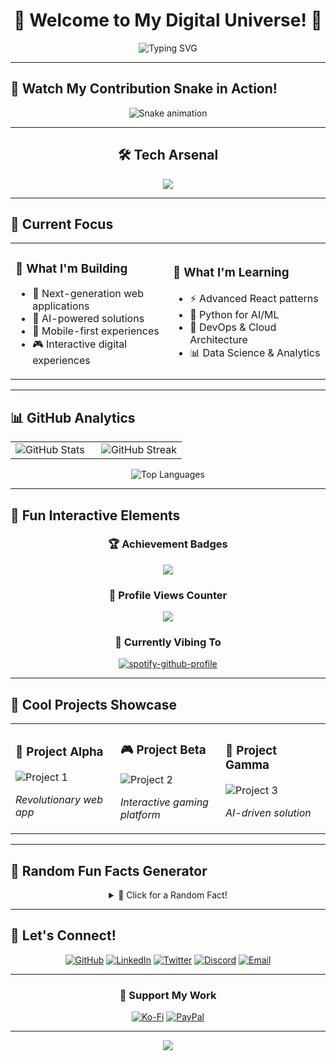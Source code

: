 <div align="center">
  
# 🚀 Welcome to My Digital Universe! 🌌

<img src="https://readme-typing-svg.herokuapp.com?font=Fira+Code&size=30&duration=3000&pause=1000&color=00D9FF&center=true&vCenter=true&width=600&lines=Hi+there!+I'm+Zallekun+%F0%9F%91%8B;Full+Stack+Developer+%F0%9F%92%BB;Creative+Problem+Solver+%F0%9F%A7%A9;Always+Learning+%F0%9F%93%9A" alt="Typing SVG" />

</div>

---

## 🐍 Watch My Contribution Snake in Action!

<div align="center">
  <img src="https://raw.githubusercontent.com/zallekun/zallekun/output/snake.svg" alt="Snake animation" />
</div>

---

<div align="center">

## 🛠️ Tech Arsenal

<img src="https://skillicons.dev/icons?i=js,ts,python,java,react,nodejs,express,mongodb,mysql,docker,git,github,vscode,linux" />

</div>

---

## 🎯 Current Focus

<table>
<tr>
<td width="50%">

### 🔭 What I'm Building
- 🚀 Next-generation web applications
- 🤖 AI-powered solutions
- 📱 Mobile-first experiences
- 🎮 Interactive digital experiences

</td>
<td width="50%">

### 🌱 What I'm Learning
- ⚡ Advanced React patterns
- 🐍 Python for AI/ML
- 🔧 DevOps & Cloud Architecture
- 📊 Data Science & Analytics

</td>
</tr>
</table>

---

## 📊 GitHub Analytics

<div align="center">
<table>
<tr>
<td width="50%">

<img src="https://github-readme-stats.vercel.app/api?username=zallekun&show_icons=true&theme=tokyonight&hide_border=true&count_private=true" alt="GitHub Stats" />

</td>
<td width="50%">

<img src="https://github-readme-streak-stats.herokuapp.com/?user=zallekun&theme=tokyonight&hide_border=true" alt="GitHub Streak" />

</td>
</tr>
</table>

<img src="https://github-readme-stats.vercel.app/api/top-langs/?username=zallekun&theme=tokyonight&hide_border=true&layout=compact" alt="Top Languages" />

</div>

---

## 🎨 Fun Interactive Elements

<div align="center">

### 🏆 Achievement Badges
![](https://github-profile-trophy.vercel.app/?username=zallekun&theme=tokyonight&no-frame=true&row=1&column=6)

### 💫 Profile Views Counter
![](https://komarev.com/ghpvc/?username=zallekun&color=blueviolet&style=for-the-badge&label=PROFILE+VIEWS)

### 🎵 Currently Vibing To
[![spotify-github-profile](https://spotify-github-profile.vercel.app/api/view?uid=YOUR_SPOTIFY_ID&cover_image=true&theme=novatorem&show_offline=false&background_color=121212&interchange=false&bar_color=53b14f&bar_color_cover=false)](https://spotify-github-profile.vercel.app/api/view?uid=YOUR_SPOTIFY_ID&redirect=true)

</div>

---

## 🌟 Cool Projects Showcase

<div align="center">
<table>
<tr>
<td width="33%">
<h3>🚀 Project Alpha</h3>
<img src="https://via.placeholder.com/300x200/0D1117/00D9FF?text=Coming+Soon" alt="Project 1" />
<p><em>Revolutionary web app</em></p>
</td>
<td width="33%">
<h3>🎮 Project Beta</h3>
<img src="https://via.placeholder.com/300x200/0D1117/FF6B6B?text=In+Progress" alt="Project 2" />
<p><em>Interactive gaming platform</em></p>
</td>
<td width="33%">
<h3>🤖 Project Gamma</h3>
<img src="https://via.placeholder.com/300x200/0D1117/4ECDC4?text=AI+Powered" alt="Project 3" />
<p><em>AI-driven solution</em></p>
</td>
</tr>
</table>
</div>

---

## 🎪 Random Fun Facts Generator

<div align="center">
<details>
<summary>🎲 Click for a Random Fact!</summary>
<br>

```javascript
const funFacts = [
  "🦋 I debug code like a detective solving mysteries",
  "🌙 I code best during late-night hours", 
  "☕ Coffee is my programming fuel",
  "🎵 I listen to lo-fi beats while coding",
  "🐧 Linux is my favorite playground",
  "🎨 I believe coding is an art form",
  "🚀 Always excited about new technologies",
  "🧩 I love solving complex algorithms"
];

console.log(funFacts[Math.floor(Math.random() * funFacts.length)]);
```

</details>
</div>

---

## 🤝 Let's Connect!

<div align="center">

[![GitHub](https://img.shields.io/badge/GitHub-100000?style=for-the-badge&logo=github&logoColor=white)](https://github.com/zallekun)
[![LinkedIn](https://img.shields.io/badge/LinkedIn-0077B5?style=for-the-badge&logo=linkedin&logoColor=white)](https://linkedin.com/in/yourprofile)
[![Twitter](https://img.shields.io/badge/Twitter-1DA1F2?style=for-the-badge&logo=twitter&logoColor=white)](https://twitter.com/yourhandle)
[![Discord](https://img.shields.io/badge/Discord-5865F2?style=for-the-badge&logo=discord&logoColor=white)](https://discord.gg/yourserver)
[![Email](https://img.shields.io/badge/Email-D14836?style=for-the-badge&logo=gmail&logoColor=white)](mailto:your.email@gmail.com)

</div>

---

<div align="center">

### 💝 Support My Work

[![Ko-Fi](https://img.shields.io/badge/Ko--fi-F16061?style=for-the-badge&logo=ko-fi&logoColor=white)](https://ko-fi.com/yourprofile)
[![PayPal](https://img.shields.io/badge/PayPal-00457C?style=for-the-badge&logo=paypal&logoColor=white)](https://paypal.me/yourprofile)

</div>

---

<div align="center">
<img src="https://capsule-render.vercel.app/api?type=waving&color=gradient&height=100&section=footer&text=Thanks%20for%20visiting!&fontSize=16&fontColor=fff&animation=twinkling&fontAlignY=75"/>
</div>
